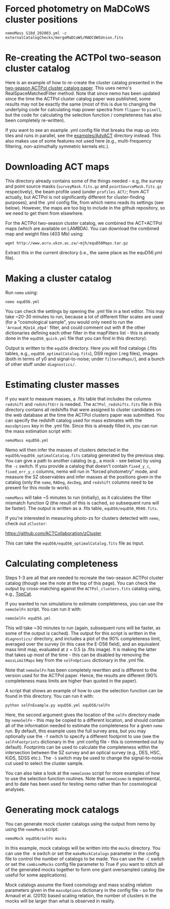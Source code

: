 # Forced photometry on MaDCoWS cluster positions

    nemoMass S18d_202003.yml -c externalCatalogChecks/mergeMaDCoWS/MADCOWSUnion.fits

# Re-creating the ACTPol two-season cluster catalog

Here is an example of how to re-create the cluster catalog presented 
in the [two-season ACTPol cluster catalog paper](http://adsabs.harvard.edu/abs/2017arXiv170905600H). 
This uses nemo's RealSpaceMatchedFilter method. Note that since nemo
has been updated since the time the ACTPol cluster catalog paper
was published, some results may not be exactly the same (most of this 
is due to changing the underlying code for calculating map power 
spectra from `flipper` to `pixell`, but the code for calculating the
selection function / completeness has also been completely re-written).

If you want to see an example .yml config file that breaks the map 
up into tiles and runs in parallel, see the [examples/AdvACT](../AdvACT/) 
directory instead. This also makes use of some features not used here
(e.g., multi-frequency filtering, non-azimuthally symmetric kernels 
etc.).

# Downloading ACT maps

This directory already contains some of the things needed - e.g, the
survey and point source masks (`surveyMask.fits.gz` and 
`pointSourceMask.fits.gz` respectively), the beam profile used (under 
`profiles_ACT/`; from ACT actually, but ACTPol is not significantly 
different for cluster-finding purposes), and the .yml config file, from
which nemo reads its settings (see below). However, the maps are too 
big to include in the github repository, so we need to get them from 
elsewhere.

For the ACTPol two-season cluster catalog, we combined the ACT+ACTPol
maps (which are available on LAMBDA). You can download the combined 
map and weight files (403 Mb) using:

```
wget http://www.acru.ukzn.ac.za/~mjh/equD56Maps.tar.gz
```

Extract this in the current directory (i.e., the same place as the 
equD56.yml file). 

# Making a cluster catalog

Run `nemo` using:

```
nemo equD56.yml
```

You can check the settings by opening the .yml file in a text editor.
This may take ~20-30 minutes to run, because a lot of different filter
scales are used (for a "cosmological sample", you would only need to
run the `'Arnaud_M2e14_z0p4'` filter, and could comment out with # the
other dictionaries defining each other filter in the mapFilters 
list - this is already done in the `equD56_quick.yml` file that you can
find in this directory).

Output is written to the `equD56` directory. Here you will find 
catalogs (.fits tables, e.g., `equD56_optimalCatalog.fits`), DS9 region
(.reg files), images (both in terms of y0 and signal-to-noise; under
`filteredMaps/`), and a bunch of other stuff under `diagnostics/`.

# Estimating cluster masses

If you want to measure masses, a .fits table that includes the columns
`redshift` and `redshiftErr` is needed. The `ACTPol_redshifts.fits` file
in this directory contains all redshifts that were assigned to 
cluster candidates on the web database at the time the ACTPol clusters
paper was submitted. You can specify the redshift catalog 
used for mass estimates with the `massOptions` key in the .yml file. 
Since this is already filled in, you can run the mass estimation 
script with:

```
nemoMass equD56.yml
```

Nemo will then infer the masses of clusters detected in the 
`equD56/equD56_optimalCatalog.fits` catalog generated by the previous 
step. You can give a path to another catalog (e.g., a mock - see 
below) by using the `-c` switch. If you provide a catalog that 
doesn't contain `fixed_y_c`, `fixed_err_y_c` columns, nemo will run 
in "forced photometry" mode, and measure the SZ observables and infer
masses at the positions given in the catalog (only the `name`, `RADeg`, 
`decDeg`, and `redshift` columns need to be present for this mode to
work).

`nemoMass` will take ~5 minutes to run (initially), as it calculates 
the filter mismatch function Q (the result of this is cached, so 
subsequent runs will be faster). The output is written as a 
.fits table, `equD56/equD56_M500.fits`.

If you're interested in measuring photo-zs for clusters detected with
`nemo`, check out `zCluster`: 

<https://github.com/ACTCollaboration/zCluster>

This can take the `equD56/equD56_optimalCatalog.fits` file as input.

# Calculating completeness

Steps 1-3 are all that are needed to recreate the two-season ACTPol
cluster catalog (though see the note at the top of this page). 
You can check the output by cross-matching against the 
`ACTPol_clusters.fits` catalog using, e.g., 
[TopCat](http://www.star.bris.ac.uk/%7Embt/topcat/).

If you wanted to run simulations to estimate completeness, you can use
the `nemoSelFn` script. You can run it with:

```
nemoSelFn equD56.yml
```

This will take ~30 minutes to run (again, subsequent runs will be 
faster, as some of the output is cached). The output for this script
is written in the `diagnostics/` directory, and includes a plot of
the 90% completeness limit, averaged over the survey (in this case
the E-D56 field), and an equivalent mass limit map, evaluated at 
z = 0.5 (a .fits image). It is making the latter that takes up most
of the time - this can be disabled by removing the `massLimitMaps`
key from the `selFnOptions` dictionary in the .yml file. 

Note that `nemoSelFn` has been completely rewritten and is different
to the version used for the ACTPol paper. Hence, the results are 
different (90% completeness mass limits are higher than quoted in
the paper).

A script that shows an example of how to use the selection function
can be found in this directory. You can run it with:

```
python selFnExample.py equD56.yml equD56/selFn
```

Here, the second argument gives the location of the `selFn` directory
made by `nemoSelFn` - this may be copied to a different location,
and should contain all of the information needed to estimate the 
completeness for a given `nemo` run. By default, this example uses
the full survey area, but you may optionally use the `-f` switch to
specify a different footprint to use (see the `selFnFootprints` 
dictionary in the .yml config file - this is commented out by 
default). Footprints can be used to calculate the
completeness within the intersection between the SZ survey and an
optical survey (e.g., DES, HSC, KiDS, SDSS etc.). The `-S` switch may
be used to change the signal-to-noise cut used to select the cluster
sample.

You can also take a look at the `nemoCosmo` script for more examples of
how to use the selection function routines. Note that `nemoCosmo` is 
experimental, and to date has been used for testing nemo rather than
for cosmological analyses.

# Generating mock catalogs

You can generate mock cluster catalogs using the output from nemo
by using the `nemoMock` script:

```
nemoMock equD56/selFn mocks
```

In this example, mock catalogs will be written into the `mocks` 
directory. You can use the `-N` switch or set the `makeMockCatalogs`
parameter in the config file to control the number of catalogs to 
be made. You can use the `-C` switch or set the `combineMocks`
config file parameter to True if you want to stitch all of the 
generated mocks together to form one giant oversampled catalog 
(be useful for some applications).

Mock catalogs assume the fixed cosmology and mass scaling relation 
parameters given in the `massOptions` dictionary in the config 
file - so for the Arnaud et al. (2010) based scaling relation, 
the number of clusters in the mocks will be larger than what is 
observed in reality.
